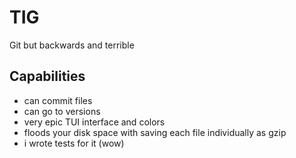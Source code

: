# TIG
Git but backwards and terrible


## Capabilities
- can commit files
- can go to versions
- very epic TUI interface and colors 
- floods your disk space with saving each file individually as gzip
- i wrote tests for it (wow)
